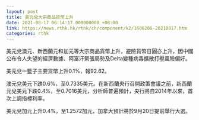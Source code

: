```yaml
---
layout: post
title: 美元兌大宗商品貨幣上升
date: 2021-08-17 06:14:17.000000000 +08:00
link: https://news.rthk.hk/rthk/ch/component/k2/1606206-20210817.htm
categories: rthk
---
```


美元兌澳元、新西蘭元和加元等大宗商品貨幣上升，避險貨幣日圓亦上升，因中國公布令人失望的經濟數據、阿富汗緊張局勢及Delta變種病毒擴散打壓風險偏好。

美元兌一籃子主要貨幣上升0.1%，報92.62。

澳元兌美元下跌0.6%，至0.7335美元。在新西蘭央行召開政策會議之前，新西蘭元兌美元下跌0.4%，至0.7016美元，分析師普遍預計，央行將自2014年以來，首次上調指標利率。

美元兌加元上升0.4%，至1.2572加元，加拿大預計將於9月20日提前舉行大選。
